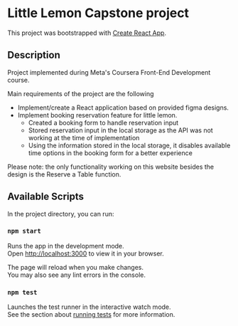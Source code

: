 # Little Lemon Capstone project

This project was bootstrapped with [Create React App](https://github.com/facebook/create-react-app).

## Description

Project implemented during Meta's Coursera Front-End Development course.

Main requirements of the project are the following
* Implement/create a React application based on provided figma designs.
* Implement booking reservation feature for little lemon.
    * Created a booking form to handle reservation input
    * Stored reservation input in the local storage as the API was not working at the time of implementation
    * Using the information stored in the local storage, it disables available time options in the booking form for a better experience


Please note: the only functionality working on this website besides the design is the Reserve a Table function.

## Available Scripts

In the project directory, you can run:

### `npm start`

Runs the app in the development mode.\
Open [http://localhost:3000](http://localhost:3000) to view it in your browser.

The page will reload when you make changes.\
You may also see any lint errors in the console.

### `npm test`

Launches the test runner in the interactive watch mode.\
See the section about [running tests](https://facebook.github.io/create-react-app/docs/running-tests) for more information.

